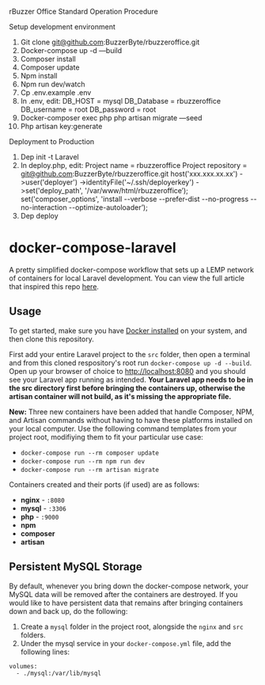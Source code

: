 rBuzzer Office Standard Operation Procedure

Setup development environment
1. Git clone git@github.com:BuzzerByte/rbuzzeroffice.git
2. Docker-compose up -d —build
3. Composer install
4. Composer update
5. Npm install
6. Npm run dev/watch
7. Cp .env.example .env
8. In .env, edit:
DB_HOST = mysql
DB_Database = rbuzzeroffice
DB_username = root
DB_password = root
1. Docker-composer  exec php php artisan migrate —seed
2. Php artisan key:generate

Deployment to Production
1. Dep init -t Laravel
2. In deploy.php, edit:
	Project name = rbuzzeroffice
	Project repository = git@github.com:BuzzerByte/rbuzzeroffice.git
	host('xxx.xxx.xx.xx')
    		->user('deployer')
    		->identityFile('~/.ssh/deployerkey')
    		->set('deploy_path', '/var/www/html/rbuzzeroffice’);
	set('composer_options', 'install --verbose --prefer-dist --no-progress --no-interaction --optimize-autoloader’);
2.  Dep deploy

# docker-compose-laravel
A pretty simplified docker-compose workflow that sets up a LEMP network of containers for local Laravel development. You can view the full article that inspired this repo [here](https://medium.com/@aschmelyun).


## Usage

To get started, make sure you have [Docker installed](https://docs.docker.com/docker-for-mac/install/) on your system, and then clone this repository.

First add your entire Laravel project to the `src` folder, then open a terminal and from this cloned respository's root run `docker-compose up -d --build`. Open up your browser of choice to [http://localhost:8080](http://localhost:8080) and you should see your Laravel app running as intended. **Your Laravel app needs to be in the src directory first before bringing the containers up, otherwise the artisan container will not build, as it's missing the appropriate file.** 

**New:** Three new containers have been added that handle Composer, NPM, and Artisan commands without having to have these platforms installed on your local computer. Use the following command templates from your project root, modifiying them to fit your particular use case:

- `docker-compose run --rm composer update`
- `docker-compose run --rm npm run dev`
- `docker-compose run --rm artisan migrate` 

Containers created and their ports (if used) are as follows:

- **nginx** - `:8080`
- **mysql** - `:3306`
- **php** - `:9000`
- **npm**
- **composer**
- **artisan**

## Persistent MySQL Storage

By default, whenever you bring down the docker-compose network, your MySQL data will be removed after the containers are destroyed. If you would like to have persistent data that remains after bringing containers down and back up, do the following:

1. Create a `mysql` folder in the project root, alongside the `nginx` and `src` folders.
2. Under the mysql service in your `docker-compose.yml` file, add the following lines:

```
volumes:
  - ./mysql:/var/lib/mysql
```